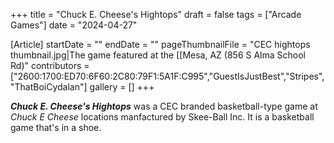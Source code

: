+++
title = "Chuck E. Cheese's Hightops"
draft = false
tags = ["Arcade Games"]
date = "2024-04-27"

[Article]
startDate = ""
endDate = ""
pageThumbnailFile = "CEC hightops thumbnail.jpg|The game featured at the [[Mesa, AZ (856 S Alma School Rd)"
contributors = ["2600:1700:ED70:6F60:2C80:79F1:5A1F:C995","GuestIsJustBest","Stripes","ThatBoiCydalan"]
gallery = []
+++


<b><i>Chuck E. Cheese's Hightops</b></i> was a CEC branded basketball-type game at <i>Chuck E Cheese</i> locations manfactured by Skee-Ball Inc. It is a basketball game that's in a shoe.